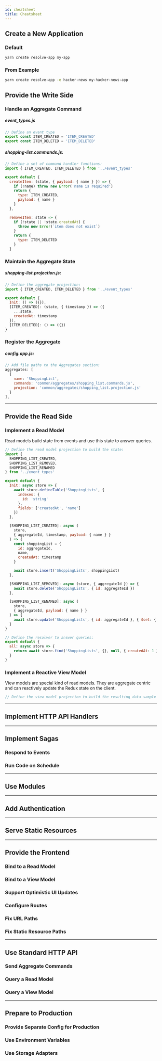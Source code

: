 ```yaml
---
id: cheatsheet
title: Cheatsheet
---
```


## Create a New Application

### Default

```sh
yarn create resolve-app my-app
```

### From Example

```sh
yarn create resolve-app -e hacker-news my-hacker-news-app
```

## Provide the Write Side

### Handle an Aggregate Command

##### event_types.js

```js
// Define an event type
export const ITEM_CREATED = 'ITEM_CREATED'
export const ITEM_DELETED = 'ITEM_DELETED'
```

##### shopping-list.commands.js:

```js
// Define a set of command handler functions:
import { ITEM_CREATED, ITEM_DELETED } from '../event_types'

export default {
  createItem: (state, { payload: { name } }) => {
    if (!name) throw new Error('name is required')
    return {
      type: ITEM_CREATED,
      payload: { name }
    }
  },

  removeItem: state => {
    if (!state || !state.createdAt) {
      throw new Error(`item does not exist`)
    }
    return {
      type: ITEM_DELETED
    }
  }
```

### Maintain the Aggregate State

##### shopping-list.projection.js:

```js
// Define the aggregate projection:
import { ITEM_CREATED, ITEM_DELETED } from '../event_types'

export default {
  Init: () => ({}),
  [ITEM_CREATED]: (state, { timestamp }) => ({
    ...state,
    createdAt: timestamp
  }),
  [ITEM_DELETED]: () => ({})
}
```

### Register the Aggregate

##### config.app.js:

```js
// Add file paths to the Aggregates section:
aggregates: [
  {
    name: 'ShoppingList',
    commands: 'common/aggregates/shopping_list.commands.js',
    projection: 'common/aggregates/shopping_list.projection.js'
  }
],
```

---

## Provide the Read Side

### Implement a Read Model

Read models build state from events and use this state to answer queries.

```js
// Define the read model projection to build the state:
import {
  SHOPPING_LIST_CREATED,
  SHOPPING_LIST_REMOVED,
  SHOPPING_LIST_RENAMED
} from '../event_types'

export default {
  Init: async store => {
    await store.defineTable('ShoppingLists', {
      indexes: {
        id: 'string'
      },
      fields: ['createdAt', 'name']
    })
  },

  [SHOPPING_LIST_CREATED]: async (
    store,
    { aggregateId, timestamp, payload: { name } }
  ) => {
    const shoppingList = {
      id: aggregateId,
      name,
      createdAt: timestamp
    }

    await store.insert('ShoppingLists', shoppingList)
  },

  [SHOPPING_LIST_REMOVED]: async (store, { aggregateId }) => {
    await store.delete('ShoppingLists', { id: aggregateId })
  },

  [SHOPPING_LIST_RENAMED]: async (
    store,
    { aggregateId, payload: { name } }
  ) => {
    await store.update('ShoppingLists', { id: aggregateId }, { $set: { name } })
  }
}
```

```js
// Define the resolver to answer queries:
export default {
  all: async store => {
    return await store.find('ShoppingLists', {}, null, { createdAt: 1 })
  }
}
```

### Implement a Reactive View Model

View models are special kind of read models. They are aggregate centric and can reactively update the Redux state on the client.

```js
// Define the view model projection to build the resulting data sample
```

---

## Implement HTTP API Handlers

---

## Implement Sagas

### Respond to Events

### Run Code on Schedule

---

## Use Modules

---

## Add Authentication

---

## Serve Static Resources

---

## Provide the Frontend

### Bind to a Read Model

### Bind to a View Model

### Support Optimistic UI Updates

### Configure Routes

### Fix URL Paths

### Fix Static Resource Paths

---

## Use Standard HTTP API

### Send Aggregate Commands

### Query a Read Model

### Query a View Model

---

## Prepare to Production

### Provide Separate Config for Production

### Use Environment Variables

### Use Storage Adapters
